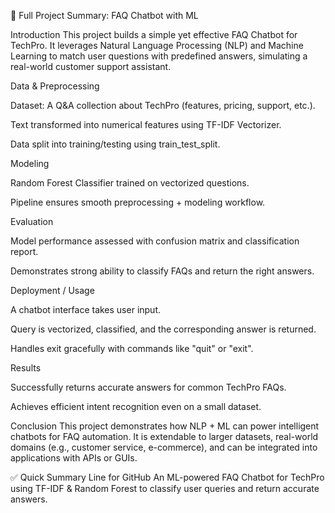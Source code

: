 📑 Full Project Summary: FAQ Chatbot with ML

Introduction
This project builds a simple yet effective FAQ Chatbot for TechPro. It leverages Natural Language Processing (NLP) and Machine Learning to match user questions with predefined answers, simulating a real-world customer support assistant.

Data & Preprocessing

Dataset: A Q&A collection about TechPro (features, pricing, support, etc.).

Text transformed into numerical features using TF-IDF Vectorizer.

Data split into training/testing using train_test_split.

Modeling

Random Forest Classifier trained on vectorized questions.

Pipeline ensures smooth preprocessing + modeling workflow.

Evaluation

Model performance assessed with confusion matrix and classification report.

Demonstrates strong ability to classify FAQs and return the right answers.

Deployment / Usage

A chatbot interface takes user input.

Query is vectorized, classified, and the corresponding answer is returned.

Handles exit gracefully with commands like "quit" or "exit".

Results

Successfully returns accurate answers for common TechPro FAQs.

Achieves efficient intent recognition even on a small dataset.

Conclusion
This project demonstrates how NLP + ML can power intelligent chatbots for FAQ automation. It is extendable to larger datasets, real-world domains (e.g., customer service, e-commerce), and can be integrated into applications with APIs or GUIs.

✅ Quick Summary Line for GitHub
An ML-powered FAQ Chatbot for TechPro using TF-IDF & Random Forest to classify user queries and return accurate answers.
